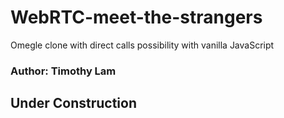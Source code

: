 # WebRTC-meet-the-strangers
 Omegle clone with direct calls possibility with vanilla JavaScript

 ### Author: Timothy Lam
 
 ## Under Construction



